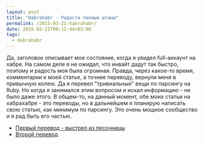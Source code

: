 ```yaml
---
layout: post
title: "Habrahabr - Радости полные штаны"
permalink: /2015-03-21-habrahabr/
date: 2015-03-21T00:12:44+03:00
tags:
  - Habrahabr
---
```


Да, заголовок описывает мое состояние, когда я увидел full-аккаунт на хабре. На самом деле я не ожидал, что инвайт дадут так быстро, поэтому и радость моя была огромная. Правда, через какое-то время, комментарии к моей статье, а точнее переводу, вернули меня в привычную колею. Да я перевел "тривиальные" вещи по парсингу на Ruby. Но когда я занимался этим вопросом и искал информацию - не было даже этого. В общем-то, на данный момент, обе моих статьи на хабрахабре - это переводы, но в дальнейшем я планирую написать свою статью, как минимум по парсингу. Это очень мощное сообщество и я рад быть его частью.

* <a href="http://habrahabr.ru/post/252379/" target="_blank">Первый перевод - выстрел из песочницы</a>
* <a href="http://habrahabr.ru/post/253439/" target="_blank">Второй перевод</a>
